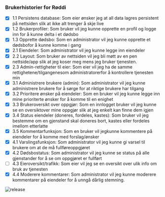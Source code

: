 ### Brukerhistorier for Røddi

- [x] 1.1 Persistens database: Som eier ønsker jeg at all data lagres persistent på nettsiden slik at ikke alt trenger å skje live
- [x] 1.2 Brukerprofiler: Som bruker vil jeg kunne opprette en profil og logge inn for å kunne delta i et dødsbo
- [x] 1.3 Opprette dødsbo: Som en administrator vil jeg kunne opprette et dødsbofor å kunne komme i gang
- [x] 2.1 Eiendeler: Som administrator vil jeg kunne legge inn eiendeler
- [x] 2.2 Layout: Som bruker av nettsiden vil jeg bli møtt av en pen nettside/app slik at jeg koser meg mens jeg bruker tjenesten.
- [x] 2.3 Admin-rettigheter til eier: Som eier vil jeg ha de samme rettighetene/tilgangenesom administratorerfor å kontrollere tjenesten min
- [x] 3.1 Administrere brukere (admin): Som administrator vil jeg kunne administrere brukere for å sørge for at riktige brukere har tilgang
- [x] 3.2 Prioritere ønsker på eiendeler: Som en bruker vil jeg kunne legge inn mine prioriterte ønsker for å komme til en enighet
- [x] 3.3 Brukeroversikt over oppgjør: Som en innlogget bruker vil jeg kunne se en oversiktover mine oppgjør slik at jeg enkelt kan finne dem igjen
- [x] 3.4 Status eiendeler (doneres, fordeles, kastes): Som bruker vil jeg bestemme om en gjenstand skal doneres bort, kastes eller fordeles imellom etterlatte
- [X] 3.5 Kommentarfunksjon: Som en bruker vil jegkunne kommentere på eiendeler for å komme med forslag/ønsker
- [X] 4.1 Varslingsfunksjon: Som administrator vil jeg kunne gi varsel til brukere om at de må fullføreoppgjøret
- [X] 4.2 Dødsbostatus: Som administrator vil jeg kunne se status på alle gjenstander for å se om oppgjøret er fullført
- [ ] 4.3 Eieroversikt/trafikk: Som eier vil jeg se en oversikt over ulik info om bruk av tjenesten
- [x] 4.4 Moderere kommentarer: Som administrator vil jeg kunne moderere kommentarer på eiendeler for å unngå dårlig stemning.

![release](/uploads/35a518b657fdca54e879ac8824224f37/Screenshot_48.png)
